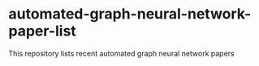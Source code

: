 # automated-graph-neural-network-paper-list
This repository lists recent automated graph neural network papers
